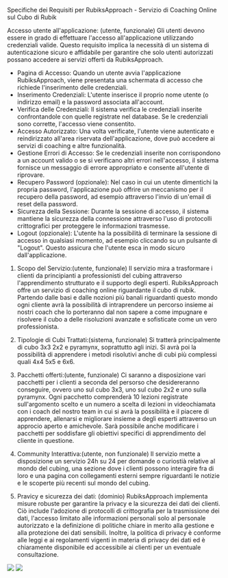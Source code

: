 Specifiche dei Requisiti per RubiksApproach - Servizio di Coaching Online sul Cubo di Rubik

Accesso utente all'applicazione: (utente, funzionale)
Gli utenti devono essere in grado di effettuare l'accesso all'applicazione utilizzando credenziali valide. Questo requisito implica la necessità di un sistema di autenticazione sicuro e affidabile per garantire che solo utenti autorizzati possano accedere ai servizi offerti da RubiksApproach.

- Pagina di Accesso: Quando un utente avvia l'applicazione RubiksApproach, viene presentata una schermata di accesso che richiede l'inserimento delle credenziali.
- Inserimento Credenziali: L'utente inserisce il proprio nome utente (o indirizzo email) e la password associata all'account.
- Verifica delle Credenziali: Il sistema verifica le credenziali inserite confrontandole con quelle registrate nel database. Se le credenziali sono corrette, l'accesso viene consentito.
- Accesso Autorizzato: Una volta verificate, l'utente viene autenticato e reindirizzato all'area riservata dell'applicazione, dove può accedere ai servizi di coaching e altre funzionalità.
- Gestione Errori di Accesso: Se le credenziali inserite non corrispondono a un account valido o se si verificano altri errori nell'accesso, il sistema fornisce un messaggio di errore appropriato e consente 
  all'utente di riprovare.
- Recupero Password (opzionale): Nel caso in cui un utente dimentichi la propria password, l'applicazione può offrire un meccanismo per il recupero della password, ad esempio attraverso l'invio di un'email di 
  reset della password.
- Sicurezza della Sessione: Durante la sessione di accesso, il sistema mantiene la sicurezza della connessione attraverso l'uso di protocolli crittografici per proteggere le informazioni trasmesse.
- Logout (opzionale): L'utente ha la possibilità di terminare la sessione di accesso in qualsiasi momento, ad esempio cliccando su un pulsante di "Logout". Questo assicura che l'utente esca in modo sicuro 
  dall'applicazione.

1. Scopo del Servizio:(utente, funzionale)
Il servizio mira a trasformare i clienti da principianti a professionisti del cubing attraverso l'apprendimento strutturato e il supporto degli esperti.
RubiksApproach offre un servizio di coaching online riguardante il cubo di rubik. Partendo dalle basi e dalle nozioni più banali riguardanti questo mondo ogni cliente avrà la possibilità di intraprendere un percorso insieme ai nostri coach che lo porteranno dal non sapere a come impugnare e risolvere il cubo a delle risoluzioni avanzate e sofisticate come un vero professionista.

2. Tipologie di Cubi Trattati:(sistema, funzionale)
Si tratterà principalmente di cubo 3x3 2x2 e pyramynx, soprattutto agli inizi. Si avrà poi la possibilità di apprendere i metodi risolutivi anche di cubi più complessi quali 4x4 5x5 e 6x6.

3. Pacchetti offerti:(utente, funzionale)
Ci saranno a disposizione vari pacchetti per i clienti a seconda del persorso che desidereranno conseguire, ovvero uno sul cubo 3x3, uno sul cubo 2x2 e uno sulla pyramynx. Ogni pacchetto comprenderà 10 lezioni registrate sull'argomento scelto e un numero a scelta di lezioni in videochiamata con i coach del nostro team in cui si avrà la possibilità e il piacere di apprendere, allenarsi e migliorare insieme a degli esperti attraverso un approcio aperto e amichevole.
Sarà possibile anche modificare i pacchetti per soddisfare gli obiettivi specifici di apprendimento del cliente in questione.

4. Community Interattiva:(utente, non funzionale)
Il servizio mette a disposizione un servizio 24h su 24 per domande o curiostià relative al mondo del cubing, una sezione dove i clienti possono interagire fra di loro e una pagina con collegamenti esterni sempre riguardanti le notizie e le scoperte più recenti sul mondo del cubing.

5. Pravicy e sicurezza dei dati: (dominio)
RubiksApproach implementa misure robuste per garantire la privacy e la sicurezza dei dati dei clienti. Ciò include l'adozione di protocolli di crittografia per la trasmissione dei dati, l'accesso limitato alle informazioni personali solo al personale autorizzato e la definizione di politiche chiare in merito alla gestione e alla protezione dei dati sensibili. Inoltre, la politica di privacy è conforme alle leggi e ai regolamenti vigenti in materia di privacy dei dati ed è chiaramente disponibile ed accessibile ai clienti per un eventuale consultazione.

<img src="https://yuml.me/diagram/scruffy/usecase/[utente]-(avvia app),(avvia app)<(richiede recupero password),(avvia app)>(inserisce credenziali),[sistema]-(verifica credenziali),(verifica credenziali)>(autorizza accesso),(inserisce credenziali)<(logout),(inserisce credenziali)<(accesso area riservata),(verifica credenziali)>(gestisce errori di accesso),(gestisce errori di accesso)<(invio email reset password),(gestisce errori di accesso)>(fornisce messaggio di errore)">

<img src="https://yuml.me/diagram/scruffy/usecase/[Cliente]-(Sfoglia Pacchetti),(Seleziona Pacchetto)>(Pacchetto 2x2),(Pacchetto 2x2)<(Compra pacchetto),(Seleziona Pacchetto)>(Pacchetto 3x3),(Pacchetto 3x3)<(Compra pacchetto),(Seleziona Pacchetto)>(Pacchetto pyramynx),(Pacchetto pyramynx)<(Compra pacchetto),(Seleziona Pacchetto)<(Modifica Pacchetto),(Modifica Pacchetto)<(Compra pacchetto),[Cliente]-(Visualizza Lezioni Registrate),(Visualizza Lezioni Registrate)<(Pone Domande sulla lezione),[Cliente]-(Richiede Videochiamata),[Coach]-(Conduce Videochiamata),[Coach]-(Risponde alle domande sulle lezioni)">
